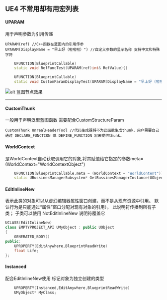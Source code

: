 ## UE4 不常用却有用宏列表

#### UPARAM
用于声明参数为引用传递
```
UPARAM(ref) //C++函数在蓝图内的引用传参
UPARAM(DisplayName = "早上好（啦啦啦）") //自定义参数的显示名称 支持中文和特殊字符
```

``` C++
	UFUNCTION(BlueprintCallable)
	static void RefFuncTest(UPARAM(ref)int& RefValue){}

	UFUNCTION(BlueprintCallable)
	static void CustomParamDisplayTest(UPARAM(DisplayName = "早上好（啦啦啦）")int& RefValue){}

```
![alt 蓝图节点效果](https://1093390492.github.io/Image/Unreal_MetaWold/0.png)

---


#### CustomThunk
一般用于声明泛型蓝图函数 需要配合CustomStructureParam
```
CustomThunk UnrealHeaderTool //代码生成器将不为此函数生成thunk，用户需要自己通过 DECLARE_FUNCTION 或 DEFINE_FUNCTION 宏来提供thunk。
```

#### WorldContext
是WorldContext自动获取调用它的对象,将其赋值给它指定的参数meta=(WorldContext="WorldContextObject")
```C++
	UFUNCTION(BlueprintCallable,meta = (WorldContext = "WorldContent"))
	static UBussinesManagerSubsystem* GetBussinesManagerInstance(UObject* WorldContent);
```

#### EditInlineNew
表示此类的对象可以从虚幻编辑器属性窗口创建，而不是从现有资源中引用。  默认行为是只能通过“属性”窗口分配对现有对象的引用）。  此说明符传播到所有子类；  子类可以使用 NotEditInlineNew 说明符覆盖它
``` C++
UCLASS(EditInlineNew)
class EMPTYPROJECT_API UMyObject : public UObject
{
	GENERATED_BODY()
public:
	UPROPERTY(EditAnywhere,BlueprintReadWrite)
	float Life;
};
```
#### Instanced
配合EditInlineNew使用 标记对象为独立创建的类型 
``` C++
	UPROPERTY(Instanced,EditAnywhere,BlueprintReadWrite)
	UMyObject* MyClass;
```